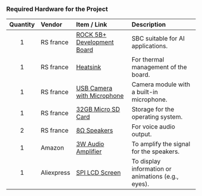 ### Required Hardware for the Project

| Quantity | Vendor | Item / Link | Description |
|:---:|:---|:---|:---|
| 1 | RS france | [ROCK 5B+ Development Board](https://fr.rs-online.com/web/p/cartes-rock-sbc/0162225?gb=s) | SBC suitable for AI applications. |
| 1 | RS france | [Heatsink](https://fr.rs-online.com/web/p/cartes-complementaires-rock-sbc/0162226?gb=s) | For thermal management of the board. |
| 1 | RS france | [USB Camera with Microphone](https://fr.rs-online.com/web/p/cameras-pour-raspberry-pi/2473234?gb=s) | Camera module with a built-in microphone. |
| 1 | RS france | [32GB Micro SD Card](https://fr.rs-online.com/web/p/cartes-sd/2836582?gb=s) | Storage for the operating system. |
| 2 | RS france | [8Ω Speakers](https://fr.rs-online.com/web/p/enceintes-encastrables/7560133?gb=s) | For voice audio output. |
| 1 | Amazon | [3W Audio Amplifier](https://www.amazon.fr/dp/B08D9MGHM2) | To amplify the signal for the speakers. |
| 1 | Aliexpress | [SPI LCD Screen](https://fr.aliexpress.com/item/1005006323424927.html) | To display information or animations (e.g., eyes). |
